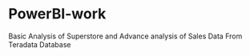 # PowerBI-work
Basic Analysis of Superstore and Advance analysis of Sales Data From Teradata Database
